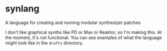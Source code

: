 # synlang
A language for creating and running modular synthesizer patches

I don't like graphical synths like PD or Max or Reaktor, so I'm making this. At the moment, it's not functional.
You can see examples of what the language might look like in the `drafts` directory.
